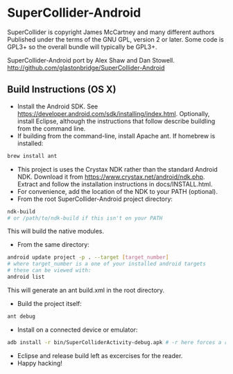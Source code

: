 # SuperCollider-Android

SuperCollider is copyright James McCartney and many different authors
Published under the terms of the GNU GPL, version 2 or later. Some code is GPL3+ so the overall bundle will typically be GPL3+.


SuperCollider-Android port by Alex Shaw and Dan Stowell.
http://github.com/glastonbridge/SuperCollider-Android

## Build Instructions (OS X)
* Install the Android SDK. See https://developer.android.com/sdk/installing/index.html. Optionally, install Eclipse, although the instructions that
follow describe buildling from the command line.
* If building from the command-line, install Apache ant. If homebrew is installed:

```bash
brew install ant
```
* This project is uses the Crystax NDK rather than the standard Android NDK. Download it from https://www.crystax.net/android/ndk.php. Extract and follow the installation instructions in docs/INSTALL.html.
* For convenience, add the location of the NDK to your PATH (optional).
* From the root SuperCollider-Android project directory:

```bash
ndk-build
# or /path/to/ndk-build if this isn't on your PATH
```
   This will build the native modules.
* From the same directory:

```bash
android update project -p . --target [target_number]
# where target_number is a one of your installed android targets
# these can be viewed with:
android list
```
   This will generate an ant build.xml in the root directory.
* Build the project itself:

```bash
ant debug
```
* Install on a connected device or emulator:

```bash
adb install -r bin/SuperColliderActivity-debug.apk # -r here forces a reintsall if the apk already exists on the target
```
* Eclipse and release build left as excercises for the reader.
* Happy hacking!